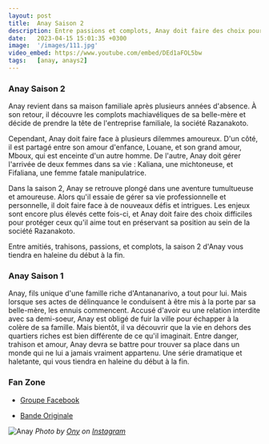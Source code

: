 ```yaml
---
layout: post
title:  Anay Saison 2
description: Entre passions et complots, Anay doit faire des choix pour protéger ceux qu'il aime tout en préservant sa place à la tête de l'entreprise familiale. Plongez dans l'aventure tumultueuse de la saison 2 d'Anay...
date:   2023-04-15 15:01:35 +0300
image:  '/images/111.jpg'
video_embed: https://www.youtube.com/embed/DEd1aFOL5bw
tags:   [anay, anays2]
---
```


### Anay Saison 2

Anay revient dans sa maison familiale après plusieurs années d'absence. À son retour, il découvre les complots machiavéliques de sa belle-mère et décide de prendre la tête de l'entreprise familiale, la société Razanakoto.

Cependant, Anay doit faire face à plusieurs dilemmes amoureux. D'un côté, il est partagé entre son amour d'enfance, Louane, et son grand amour, Mboux, qui est enceinte d'un autre homme. De l'autre, Anay doit gérer l'arrivée de deux femmes dans sa vie : Kaliana, une michtoneuse, et Fifaliana, une femme fatale manipulatrice.

Dans la saison 2, Anay se retrouve plongé dans une aventure tumultueuse et amoureuse. Alors qu'il essaie de gérer sa vie professionnelle et personnelle, il doit faire face à de nouveaux défis et intrigues. Les enjeux sont encore plus élevés cette fois-ci, et Anay doit faire des choix difficiles pour protéger ceux qu'il aime tout en préservant sa position au sein de la société Razanakoto.

Entre amitiés, trahisons, passions, et complots, la saison 2 d'Anay vous tiendra en haleine du début à la fin.

### Anay Saison 1

Anay, fils unique d'une famille riche d'Antananarivo, a tout pour lui. Mais lorsque ses actes de délinquance le conduisent à être mis à la porte par sa belle-mère, les ennuis commencent. Accusé d'avoir eu une relation interdite avec sa demi-soeur, Anay est obligé de fuir la ville pour échapper à la colère de sa famille. Mais bientôt, il va découvrir que la vie en dehors des quartiers riches est bien différente de ce qu'il imaginait. Entre danger, trahison et amour, Anay devra se battre pour trouver sa place dans un monde qui ne lui a jamais vraiment appartenu. Une série dramatique et haletante, qui vous tiendra en haleine du début à la fin.

### Fan Zone

- [Groupe Facebook <ion-icon name="logo-facebook"></ion-icon>](https://www.facebook.com/groups/310235124087699)

- [Bande Originale <ion-icon name="headset-outline"></ion-icon>](https://youtu.be/5wr_RS7UZL4)

![Anay]({{site.baseurl}}/images/anays2bis.jpeg)
*Photo by [Ony](https://www.facebook.com/ony.andriananantany) on [Instagram](https://www.instagram.com/sary.comfilms/)*

<script src="https://unpkg.com/ionicons@5.0.0/dist/ionicons.js"></script>